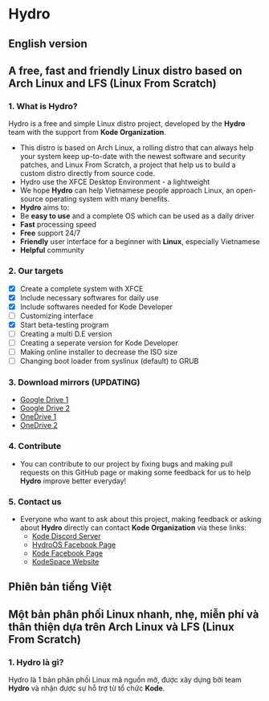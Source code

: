 # Hydro
##
## English version
## A free, fast and friendly Linux distro based on Arch Linux and LFS (Linux From Scratch)
### 1. What is Hydro?
Hydro is a free and simple Linux distro project, developed by the **Hydro** team with the support from **Kode Organization**.

* This distro is based on Arch Linux, a rolling distro that can always help your system keep up-to-date with the newest software and security patches, and Linux From Scratch, a project that help us to build a custom distro directly from source code.
* Hydro use the XFCE Desktop Environment - a lightweight 
* We hope **Hydro** can help Vietnamese people approach Linux, an open-source operating system with many benefits.
* **Hydro** aims to:
* Be **easy to use** and a complete OS which can be used as a daily driver
* **Fast** processing speed
* **Free** support 24/7
* **Friendly** user interface for a beginner with **Linux**, especially Vietnamese
* **Helpful** community


### 2. Our targets
  - [x] Create a complete system with XFCE
  - [x] Include necessary softwares for daily use
  - [x] Include softwares needed for Kode Developer
  - [ ] Customizing interface
  - [x] Start beta-testing program
  - [ ] Creating a multi D.E version
  - [ ] Creating a seperate version for Kode Developer
  - [ ] Making online installer to decrease the ISO size
  - [ ] Changing boot loader from syslinux (default) to GRUB

### 3. Download mirrors (UPDATING)
   * [Google Drive 1](https://drive.google.com/uc?id=1po26NXqFQ2WLzmtT5Hsb0HCc2zaLLfAn&export=download)
   * [Google Drive 2](https://drive.google.com/uc?id=1IUH0JugvxKl1jcLMcSpEVl2IzXur_cnq&export=download)
   * [OneDrive 1](https://1drv.ms/u/s!Ahj9QEVQ6zUGfT2v8-uBDNhGOoY?e=cautN9)
   * [OneDrive 2](https://1drv.ms/u/s!Al9MoH6Uhil7blEZcWcSt0gmhhQ?e=oHjJfs)

### 4. Contribute
* You can contribute to our project by fixing bugs and making pull requests on this GitHub page or making some feedback for us to help **Hydro** improve better everyday!

### 5. Contact us
  * Everyone who want to ask about this project, making feedback or asking about **Hydro** directly can contact **Kode Organization** via these links:
     * [Kode Discord Server](https://discord.gg/33fmGezE)
     * [HydroOS Facebook Page](https://www.facebook.com/hydroos.dev)
     * [Kode Facebook Page](https://www.facebook.com/kode.page)
     * [KodeSpace Website](https://www.kodelang.dev)
 
##
## Phiên bản tiếng Việt
## Một bản phân phối Linux nhanh, nhẹ, miễn phí và thân thiện dựa trên Arch Linux và LFS (Linux From Scratch)
### 1. Hydro là gì?
Hydro là 1 bản phân phối Linux mã nguồn mở, được xây dựng bởi team **Hydro** và nhận được sự hỗ trợ từ tổ chức **Kode**. 
